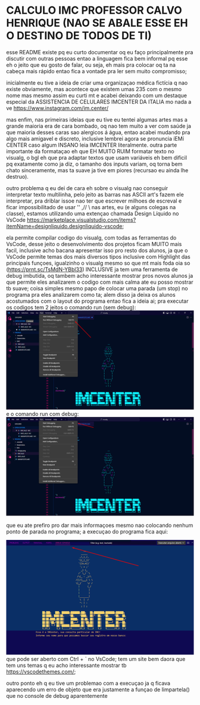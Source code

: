 # **CALCULO IMC PROFESSOR CALVO HENRIQUE (NAO SE ABALE ESSE EH O DESTINO DE TODOS DE TI)**

esse README existe pq eu curto documentar oq eu faço principalmente pra discutir com outras pessoas entao a linguagem fica bem informal pq esse eh o jeito que eu gosto de falar, ou seja, eh mais pra colocar oq ta na cabeça mais rápido entao fica a vontade pra ler sem muito compromisso;

inicialmente eu tive a ideia de criar uma organizaçao médica fictícia q nao existe obviamente, mas acontece que existem umas 235 com o mesmo nome mas mesmo assim eu curti mt e acabei deixando com um destaque especial da ASSISTENCIA DE CELULARES IMCENTER DA ITALIA mo nada a ve
https://www.instagram.com/im.center/

mas enfim, nas primeiras ideias que eu tive eu tentei algumas artes mas a grande maioria era de cara bombado, oq nao tem muito a ver com saúde ja que maioria desses caras sao alergicos á água, entao acabei mudando pra algo mais amigavel e discreto, inclusive lembrei agora se pronuncia íEMí CENTER caso algum INSANO leia IMCENTER literalmente. outra parte importante da formataçao eh que EH MUITO RUIM formatar texto no visualg, o bgl eh que pra adaptar textos que usam variáveis eh bem dificil pq exatamente como ja diz, o tamanho dos inputs variam, oq torna bem chato sinceramente, mas ta suave ja tive em piores (recursao eu ainda lhe destruo).

outro problema q eu dei de cara eh sobre o visualg nao conseguir interpretar texto multilinha, pelo jeito as barras nas ASCII art's fazem ele interpretar, pra driblar issoe nao ter que escrever milhoes de escreval e ficar impossibilitado de usar ''  ,// \\ nas artes, eu (e alguns colegas na classe), estamos utilizando uma extençao chamada Design Líquido no VsCode 
https://marketplace.visualstudio.com/items?itemName=designliquido.designliquido-vscode;

ela permite compilar codigo do visualg, com todas as ferramentas do VsCode, desse jeito o desenvolvimento dos projetos ficam MUITO mais facil, inclusive acho bacana apresentar isso pro resto dos alunos, ja que o VsCode permite temas dos mais diversos tipos inclusive com Highlight das principais funçoes, igualzinho o visualg mesmo so que mt mais foda oia so (https://prnt.sc/TsMdN-YBbl33) INCLUSIVE ja tem uma ferramenta de debug imbutida, oq tambem acho interessante mostrar pros novos alunos ja que permite eles analizarem o codigo com mais calma ate eu posso mostrar tb suave; coisa simples mesmo papo de colocar uma parada (um stop) no programa pra eles analizarem como ta; alem disso ja deixa os alunos acostumados com o layout do programa entao fica a ideia ai; pra executar os codigos tem 2 jeitos o comando run (sem debug): ![run sem debug](image.png) e o comando run com debug: ![run com debug](image-1.png) 

que eu ate prefiro pro dar mais informaçoes mesmo nao colocando nenhum ponto de parada no programa; a execuçao do programa fica aqui:

![debug console](image-2.png) que pode ser aberto com Ctrl + ` no VsCode; tem um site bem daora que tem uns temas q eu acho interessante mostrar tb https://vscodethemes.com/;

outro ponto eh q eu tive um problemao com a execuçao ja q ficava aparecendo um erro de objeto que era justamente a funçao de limpartela() que no console de debug aparentemente